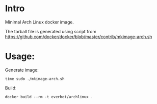 # Intro
Minimal Arch Linux docker image.

The tarball file is generated using script from https://github.com/docker/docker/blob/master/contrib/mkimage-arch.sh

# Usage:
Generate image:
```
time sudo ./mkimage-arch.sh
```

Build:
```
docker build --rm -t everbot/archlinux .
```

